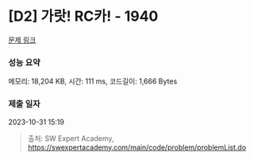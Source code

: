 # [D2] 가랏! RC카! - 1940 

[문제 링크](https://swexpertacademy.com/main/code/problem/problemDetail.do?contestProbId=AV5PjMgaALgDFAUq) 

### 성능 요약

메모리: 18,204 KB, 시간: 111 ms, 코드길이: 1,666 Bytes

### 제출 일자

2023-10-31 15:19



> 출처: SW Expert Academy, https://swexpertacademy.com/main/code/problem/problemList.do